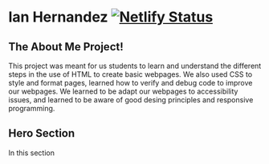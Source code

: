 # Ian Hernandez [![Netlify Status](https://api.netlify.com/api/v1/badges/fcc544e2-b99f-4e61-ab88-7b4ce68013be/deploy-status)](https://app.netlify.com/sites/aboutme-ianjh05/deploys)

 ## The About Me Project!
 This project was meant for us students to learn and understand the different steps in the use of HTML to create basic webpages. We also used CSS to style and format pages, learned how to verify and debug code to improve our webpages. We learned to be adapt our webpages to accessibility issues, and learned to be aware of good desing principles and responsive programming.

 ## Hero Section
 In this section 
